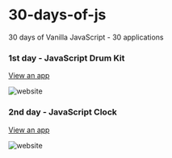 # 30-days-of-js
30 days of Vanilla JavaScript - 30 applications

### 1st day - JavaScript Drum Kit

<a href="https://30-drum-kit.netlify.app/" target="_blank">View an app</a>
  
<img src="https://i.ibb.co/bPYnhpm/drum-kit-screenshot.png" alt="website">

### 2nd day - JavaScript Clock

<a href="https://30-js-clock.netlify.app" target="_blank">View an app</a>

<img src="https://i.ibb.co/CK95yhF/js-clock-screenshot.png" alt="website">
